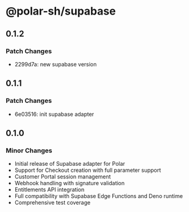 # @polar-sh/supabase

## 0.1.2

### Patch Changes

- 2299d7a: new supabase version

## 0.1.1

### Patch Changes

- 6e03516: init supabase adapter

## 0.1.0

### Minor Changes

- Initial release of Supabase adapter for Polar
- Support for Checkout creation with full parameter support
- Customer Portal session management
- Webhook handling with signature validation
- Entitlements API integration
- Full compatibility with Supabase Edge Functions and Deno runtime
- Comprehensive test coverage
